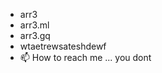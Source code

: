 - arr3
- arr3.ml
- arr3.gq
- wtaetrewsateshdewf
- 📫 How to reach me ... you dont

<!---
s191ed/s191ed is a ✨ special ✨ repository because its `README.md` (this file) appears on your GitHub profile.
You can click the Preview link to take a look at your changes.
--->
